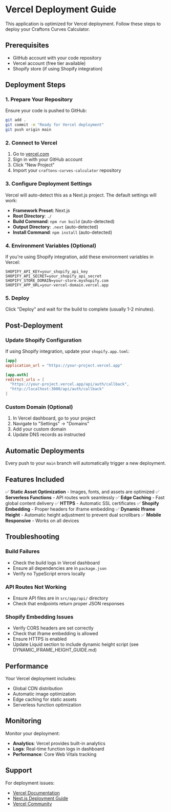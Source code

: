 # Vercel Deployment Guide

This application is optimized for Vercel deployment. Follow these steps to deploy your Craftons Curves Calculator.

## Prerequisites

- GitHub account with your code repository
- Vercel account (free tier available)
- Shopify store (if using Shopify integration)

## Deployment Steps

### 1. Prepare Your Repository

Ensure your code is pushed to GitHub:
```bash
git add .
git commit -m "Ready for Vercel deployment"
git push origin main
```

### 2. Connect to Vercel

1. Go to [vercel.com](https://vercel.com)
2. Sign in with your GitHub account
3. Click "New Project"
4. Import your `craftons-curves-calculator` repository

### 3. Configure Deployment Settings

Vercel will auto-detect this as a Next.js project. The default settings will work:

- **Framework Preset**: Next.js
- **Root Directory**: `./`
- **Build Command**: `npm run build` (auto-detected)
- **Output Directory**: `.next` (auto-detected)
- **Install Command**: `npm install` (auto-detected)

### 4. Environment Variables (Optional)

If you're using Shopify integration, add these environment variables in Vercel:

```
SHOPIFY_API_KEY=your_shopify_api_key
SHOPIFY_API_SECRET=your_shopify_api_secret
SHOPIFY_STORE_DOMAIN=your-store.myshopify.com
SHOPIFY_APP_URL=your-vercel-domain.vercel.app
```

### 5. Deploy

Click "Deploy" and wait for the build to complete (usually 1-2 minutes).

## Post-Deployment

### Update Shopify Configuration

If using Shopify integration, update your `shopify.app.toml`:

```toml
[app]
application_url = "https://your-project.vercel.app"

[app.auth]
redirect_urls = [
  "https://your-project.vercel.app/api/auth/callback",
  "http://localhost:3000/api/auth/callback"
]
```

### Custom Domain (Optional)

1. In Vercel dashboard, go to your project
2. Navigate to "Settings" → "Domains"
3. Add your custom domain
4. Update DNS records as instructed

## Automatic Deployments

Every push to your `main` branch will automatically trigger a new deployment.

## Features Included

✅ **Static Asset Optimization** - Images, fonts, and assets are optimized
✅ **Serverless Functions** - API routes work seamlessly
✅ **Edge Caching** - Fast global content delivery
✅ **HTTPS** - Automatic SSL certificates
✅ **Shopify Embedding** - Proper headers for iframe embedding
✅ **Dynamic Iframe Height** - Automatic height adjustment to prevent dual scrollbars
✅ **Mobile Responsive** - Works on all devices

## Troubleshooting

### Build Failures
- Check the build logs in Vercel dashboard
- Ensure all dependencies are in `package.json`
- Verify no TypeScript errors locally

### API Routes Not Working
- Ensure API files are in `src/app/api/` directory
- Check that endpoints return proper JSON responses

### Shopify Embedding Issues
- Verify CORS headers are set correctly
- Check that iframe embedding is allowed
- Ensure HTTPS is enabled
- Update Liquid section to include dynamic height script (see DYNAMIC_IFRAME_HEIGHT_GUIDE.md)

## Performance

Your Vercel deployment includes:
- Global CDN distribution
- Automatic image optimization
- Edge caching for static assets
- Serverless function optimization

## Monitoring

Monitor your deployment:
- **Analytics**: Vercel provides built-in analytics
- **Logs**: Real-time function logs in dashboard
- **Performance**: Core Web Vitals tracking

## Support

For deployment issues:
- [Vercel Documentation](https://vercel.com/docs)
- [Next.js Deployment Guide](https://nextjs.org/docs/deployment)
- [Vercel Community](https://github.com/vercel/vercel/discussions) 